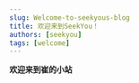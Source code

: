 ```yaml
---
slug: Welcome-to-seekyous-blog
title: 欢迎来到SeekYou！
authors: [seekyou]
tags: [welcome]
---
```

**欢迎来到崔的小站**






